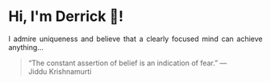 # Hi, I'm Derrick 👋!
<p align="justify">I admire uniqueness and believe that a clearly focused mind can achieve anything...</p> 
<!-- #quote-start -->
<blockquote>&ldquo;The constant assertion of belief is an indication of fear.&rdquo; &mdash; <footer>Jiddu Krishnamurti</footer></blockquote>
<!-- #quote-end -->
